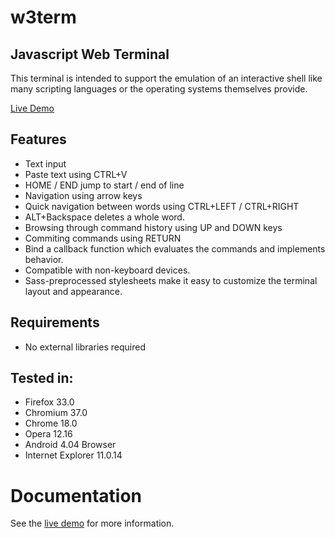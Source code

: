 w3term
======

Javascript Web Terminal
-----------------------
This terminal is intended to support the emulation of an interactive shell like many scripting languages or the operating systems themselves provide.

[Live Demo](http://cpfr.github.io/w3term/)

Features
--------

- Text input
- Paste text using CTRL+V
- HOME / END jump to start / end of line
- Navigation using arrow keys
- Quick navigation between words using CTRL+LEFT / CTRL+RIGHT
- ALT+Backspace deletes a whole word.
- Browsing through command history using UP and DOWN keys
- Commiting commands using RETURN
- Bind a callback function which evaluates the commands and implements behavior.
- Compatible with non-keyboard devices.
- Sass-preprocessed stylesheets make it easy to customize the terminal layout and appearance.

Requirements
------------
- No external libraries required

Tested in:
----------
- Firefox 33.0
- Chromium 37.0
- Chrome 18.0
- Opera 12.16
- Android 4.04 Browser
- Internet Explorer 11.0.14


Documentation
=============

See the [live demo](http://cpfr.github.io/w3term/) for more information.
